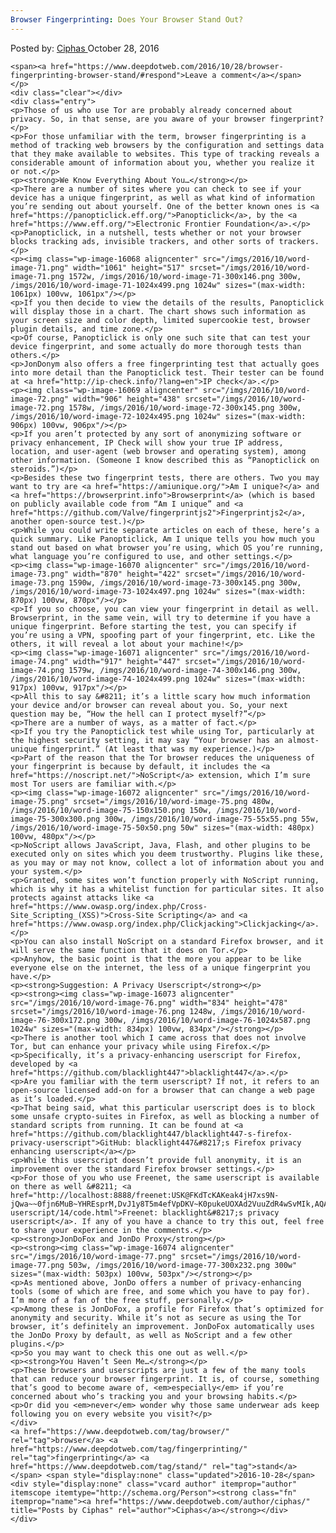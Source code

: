 ```yaml
---
Browser Fingerprinting: Does Your Browser Stand Out?
---
```

<article class="post-listing post-16067 post type-post status-publish format-standard has-post-thumbnail hentry  tag-browser tag-fingerprinting tag-stand">
    <div class="post-inner">
        <span>Posted by: <a href="https://www.deepdotweb.com/author/ciphas/" title="">Ciphas </a></span>
    <span>October 28, 2016</span>
    
    <span><a href="https://www.deepdotweb.com/2016/10/28/browser-fingerprinting-browser-stand/#respond">Leave a comment</a></span>
    </p>
    <div class="clear"></div>
    <div class="entry">
    <p>Those of us who use Tor are probably already concerned about privacy. So, in that sense, are you aware of your browser fingerprint?</p>
    <p>For those unfamiliar with the term, browser fingerprinting is a method of tracking web browsers by the configuration and settings data that they make available to websites. This type of tracking reveals a considerable amount of information about you, whether you realize it or not.</p>
    <p><strong>We Know Everything About You…</strong></p>
    <p>There are a number of sites where you can check to see if your device has a unique fingerprint, as well as what kind of information you’re sending out about yourself. One of the better known ones is <a href="https://panopticlick.eff.org/">Panopticlick</a>, by the <a href="https://www.eff.org/">Electronic Frontier Foundation</a>.</p>
    <p>Panopticlick, in a nutshell, tests whether or not your browser blocks tracking ads, invisible trackers, and other sorts of trackers.</p>
    <p><img class="wp-image-16068 aligncenter" src="/imgs/2016/10/word-image-71.png" width="1061" height="517" srcset="/imgs/2016/10/word-image-71.png 1572w, /imgs/2016/10/word-image-71-300x146.png 300w, /imgs/2016/10/word-image-71-1024x499.png 1024w" sizes="(max-width: 1061px) 100vw, 1061px"/></p>
    <p>If you then decide to view the details of the results, Panopticlick will display those in a chart. The chart shows such information as your screen size and color depth, limited supercookie test, browser plugin details, and time zone.</p>
    <p>Of course, Panopticlick is only one such site that can test your device fingerprint, and some actually do more thorough tests than others.</p>
    <p>JonDonym also offers a free fingerprinting test that actually goes into more detail than the Panopticlick test. Their tester can be found at <a href="http://ip-check.info/?lang=en">IP check</a>.</p>
    <p><img class="wp-image-16069 aligncenter" src="/imgs/2016/10/word-image-72.png" width="906" height="438" srcset="/imgs/2016/10/word-image-72.png 1578w, /imgs/2016/10/word-image-72-300x145.png 300w, /imgs/2016/10/word-image-72-1024x495.png 1024w" sizes="(max-width: 906px) 100vw, 906px"/></p>
    <p>If you aren’t protected by any sort of anonymizing software or privacy enhancement, IP Check will show your true IP address, location, and user-agent (web browser and operating system), among other information. (Someone I know described this as “Panopticlick on steroids.”)</p>
    <p>Besides these two fingerprint tests, there are others. Two you may want to try are <a href="https://amiunique.org/">Am I unique?</a> and <a href="https://browserprint.info">Browserprint</a> (which is based on publicly available code from “Am I unique” and <a href="https://github.com/Valve/fingerprintjs2">Fingerprintjs2</a>, another open-source test.)</p>
    <p>While you could write separate articles on each of these, here’s a quick summary. Like Panopticlick, Am I unique tells you how much you stand out based on what browser you’re using, which OS you’re running, what language you’re configured to use, and other settings.</p>
    <p><img class="wp-image-16070 aligncenter" src="/imgs/2016/10/word-image-73.png" width="870" height="422" srcset="/imgs/2016/10/word-image-73.png 1590w, /imgs/2016/10/word-image-73-300x145.png 300w, /imgs/2016/10/word-image-73-1024x497.png 1024w" sizes="(max-width: 870px) 100vw, 870px"/></p>
    <p>If you so choose, you can view your fingerprint in detail as well. Browserprint, in the same vein, will try to determine if you have a unique fingerprint. Before starting the test, you can specify if you’re using a VPN, spoofing part of your fingerprint, etc. Like the others, it will reveal a lot about your machine!</p>
    <p><img class="wp-image-16071 aligncenter" src="/imgs/2016/10/word-image-74.png" width="917" height="447" srcset="/imgs/2016/10/word-image-74.png 1579w, /imgs/2016/10/word-image-74-300x146.png 300w, /imgs/2016/10/word-image-74-1024x499.png 1024w" sizes="(max-width: 917px) 100vw, 917px"/></p>
    <p>All this to say &#8211; it’s a little scary how much information your device and/or browser can reveal about you. So, your next question may be, “How the hell can I protect myself?”</p>
    <p>There are a number of ways, as a matter of fact.</p>
    <p>If you try the Panopticlick test while using Tor, particularly at the highest security setting, it may say “Your browser has an almost-unique fingerprint.” (At least that was my experience.)</p>
    <p>Part of the reason that the Tor browser reduces the uniqueness of your fingerprint is because by default, it includes the <a href="https://noscript.net/">NoScript</a> extension, which I’m sure most Tor users are familiar with.</p>
    <p><img class="wp-image-16072 aligncenter" src="/imgs/2016/10/word-image-75.png" srcset="/imgs/2016/10/word-image-75.png 480w, /imgs/2016/10/word-image-75-150x150.png 150w, /imgs/2016/10/word-image-75-300x300.png 300w, /imgs/2016/10/word-image-75-55x55.png 55w, /imgs/2016/10/word-image-75-50x50.png 50w" sizes="(max-width: 480px) 100vw, 480px"/></p>
    <p>NoScript allows JavaScript, Java, Flash, and other plugins to be executed only on sites which you deem trustworthy. Plugins like these, as you may or may not know, collect a lot of information about you and your system.</p>
    <p>Granted, some sites won’t function properly with NoScript running, which is why it has a whitelist function for particular sites. It also protects against attacks like <a href="https://www.owasp.org/index.php/Cross-Site_Scripting_(XSS)">Cross-Site Scripting</a> and <a href="https://www.owasp.org/index.php/Clickjacking">Clickjacking</a>.</p>
    <p>You can also install NoScript on a standard Firefox browser, and it will serve the same function that it does on Tor.</p>
    <p>Anyhow, the basic point is that the more you appear to be like everyone else on the internet, the less of a unique fingerprint you have.</p>
    <p><strong>Suggestion: A Privacy Userscript</strong></p>
    <p><strong><img class="wp-image-16073 aligncenter" src="/imgs/2016/10/word-image-76.png" width="834" height="478" srcset="/imgs/2016/10/word-image-76.png 1248w, /imgs/2016/10/word-image-76-300x172.png 300w, /imgs/2016/10/word-image-76-1024x587.png 1024w" sizes="(max-width: 834px) 100vw, 834px"/></strong></p>
    <p>There is another tool which I came across that does not involve Tor, but can enhance your privacy while using Firefox.</p>
    <p>Specifically, it’s a privacy-enhancing userscript for Firefox, developed by <a href="https://github.com/blacklight447">blacklight447</a>.</p>
    <p>Are you familiar with the term userscript? If not, it refers to an open-source licensed add-on for a browser that can change a web page as it’s loaded.</p>
    <p>That being said, what this particular userscript does is to block some unsafe crypto-suites in Firefox, as well as blocking a number of standard scripts from running. It can be found at <a href="https://github.com/blacklight447/blacklight447-s-firefox-privacy-userscript">GitHub: blacklight447&#8217;s Firefox privacy enhancing userscript</a></p>
    <p>While this userscript doesn’t provide full anonymity, it is an improvement over the standard Firefox browser settings.</p>
    <p>For those of you who use Freenet, the same userscript is available on there as well &#8211; <a href="http://localhost:8888/freenet:USK@FKdTcKAKeak4jH7xs9N-jQwa~~0fjn6MuB~YHREsprM,DvJ1y8T5m4efVpDKV~K0pukeUOXAd2VuuZdR4wSvMIk,AQACAAE/blacklight%27s-userscript/14/code.html">Freenet: blacklight&#8217;s privacy userscript</a>. If any of you have a chance to try this out, feel free to share your experience in the comments.</p>
    <p><strong>JonDoFox and JonDo Proxy</strong></p>
    <p><strong><img class="wp-image-16074 aligncenter" src="/imgs/2016/10/word-image-77.png" srcset="/imgs/2016/10/word-image-77.png 503w, /imgs/2016/10/word-image-77-300x232.png 300w" sizes="(max-width: 503px) 100vw, 503px"/></strong></p>
    <p>As mentioned above, JonDo offers a number of privacy-enhancing tools (some of which are free, and some which you have to pay for). I’m more of a fan of the free stuff, personally.</p>
    <p>Among these is JonDoFox, a profile for Firefox that’s optimized for anonymity and security. While it’s not as secure as using the Tor browser, it’s definitely an improvement. JonDoFox automatically uses the JonDo Proxy by default, as well as NoScript and a few other plugins.</p>
    <p>So you may want to check this one out as well.</p>
    <p><strong>You Haven’t Seen Me…</strong></p>
    <p>These browsers and userscripts are just a few of the many tools that can reduce your browser fingerprint. It is, of course, something that’s good to become aware of, <em>especially</em> if you’re concerned about who’s tracking you and your browsing habits.</p>
    <p>Or did you <em>never</em> wonder why those same underwear ads keep following you on every website you visit?</p>
    </div>
    <a href="https://www.deepdotweb.com/tag/browser/" rel="tag">browser</a> <a href="https://www.deepdotweb.com/tag/fingerprinting/" rel="tag">fingerprinting</a> <a href="https://www.deepdotweb.com/tag/stand/" rel="tag">stand</a></span> <span style="display:none" class="updated">2016-10-28</span>
    <div style="display:none" class="vcard author" itemprop="author" itemscope itemtype="http://schema.org/Person"><strong class="fn" itemprop="name"><a href="https://www.deepdotweb.com/author/ciphas/" title="Posts by Ciphas" rel="author">Ciphas</a></strong></div>
    </div>
</article>

